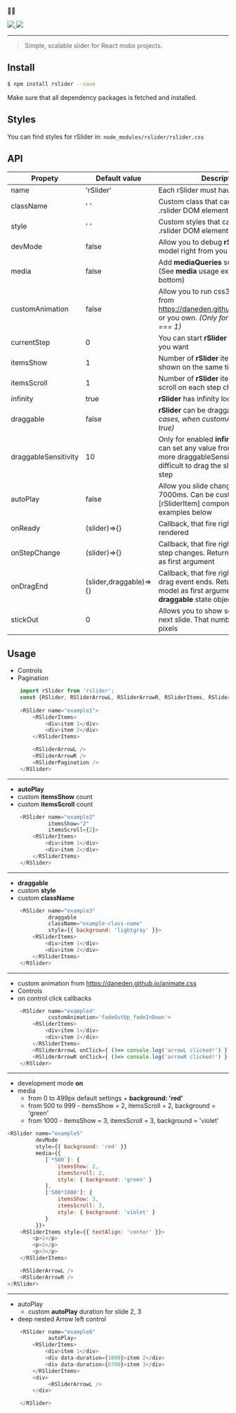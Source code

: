 
  🦄🌈

<p align="left">
  <a href="https://npmjs.org/package/rslider">
    <img src="https://img.shields.io/npm/v/rslider.svg?style=flat-square">
  </a>

  <a href="https://npmjs.com/package/rslider">
    <img src="https://img.shields.io/npm/dm/rslider.svg">
  </a>
</p>


---

> Simple, scalable slider for React mobx projects.


## Install

```sh
$ npm install rslider --save
```

Make sure that all dependency packages is fetched and installed.

## Styles
You can find styles for rSlider in: `node_modules/rslider/rslider.css`

## API
| Propety | Default value | Description |
| --- | --- | --- |
| name | 'rSlider' | Each rSlider must have unique name |
| className | ' ' | Custom class that can be added to .rslider DOM element |
| style | ' ' | Custom styles that can be added to .rslider DOM element |
| devMode | false | Allow you to debug **rSlider** mobx model right from you slider |
| media | false | Add **mediaQueries** support to **rSlider** (See **media** usage example on the bottom) |
| customAnimation | false | Allow you to run css3 animations from https://daneden.github.io/animate.css or you own. *(Only for slideToShow === 1)* |
| currentStep | 0 | You can start **rSlider** from any slide you want |
| itemsShow | 1 | Number of **rSlider** items that will be shown on the same time |
| itemsScroll | 1 | Number of **rSlider** items that will be scroll on each step change |
| infinity | true | **rSlider** has infinity loop as default |
| draggable | false | **rSlider** can be draggable *(except cases, when customAnimation === true)* |
| draggableSensitivity | 10 | Only for enabled **infinity** mode. You can set any value from 0 to 100. The more draggableSensitivity, the more difficult to drag the slider to the next step |
| autoPlay | false | Allow you slide change step on each 7000ms. Can be customized inside [rSliderItem] component. See examples below |
| onReady | (slider)=>{} | Callback, that fire right after **rSlider** rendered |
| onStepChange | (slider)=>{} | Callback, that fire right after **rSlider** step changes. Returns **rSlider** model as first argument |
| onDragEnd | (slider,draggable)=>{} | Callback, that fire right after **rSlider** drag event ends. Returns **rSlider** model as first argument and **draggable** state object as the second |
| stickOut | 0 | Allows you to show some part of the next slide. That number converts in pixels |


## Usage

- Controls
- Pagination
```js
    import rSlider from 'rslider';
    const {RSlider, RSliderArrowL, RSliderArrowR, RSliderItems, RSliderPagination} = rSlider;
    
    <RSlider name="example1">
        <RSliderItems>
            <div>item 1</div>
            <div>item 2</div>
        </RSliderItems>

        <RSliderArrowL />
        <RSliderArrowR />
        <RSliderPagination />
    </RSlider>
```
----

- **autoPlay**
- custom **itemsShow** count
- custom **itemsScroll** count
```js
    <RSlider name="example2"
             itemsShow="2"
             itemsScroll={2}>
        <RSliderItems>
            <div>item 1</div>
            <div>item 2</div>
        </RSliderItems>
    </RSlider>
```
----

- **draggable**
- custom **style**
- custom **className**
```js
    <RSlider name="example3"
             draggable
             className="example-class-name"
             style={{ background: 'lightgray' }}>
        <RSliderItems>
            <div>item 1</div>
            <div>item 2</div>
        </RSliderItems>
    </RSlider>
```
----


- custom animation from https://daneden.github.io/animate.css
- Controls
- on control click callbacks
```js
    <RSlider name="example4"
             customAnimation='fadeOutUp_fadeInDown'>
        <RSliderItems>
            <div>item 1</div>
            <div>item 2</div>
        </RSliderItems>
        <RSliderArrowL onClick={ ()=> console.log('arrowL clicked!') } />
        <RSliderArrowR onClick={ ()=> console.log('arrowR clicked!') } />
    </RSlider>
```
----


- development mode **on**
- media
    - from 0 to 499px default settings + **background: 'red'**
    - from 500 to 999 - itemsShow = 2, itemsScroll = 2,  background = 'green'
    - from 1000 - itemsShow = 3, itemsScroll = 3,  background = 'violet'

```js
<RSlider name="example5"
         devMode
         style={{ background: 'red' }}
         media={{
            [`*500`]: {
                itemsShow: 2,
                itemsScroll: 2,
                style: { background: 'green' }
            },
            ['500*1000']: {
                itemsShow: 3,
                itemsScroll: 3,
                style: { background: 'violet' }
            }
         }}>
    <RSliderItems style={{ textAlign: 'center' }}>
        <p>1</p>
        <p>2</p>
        <p>3</p>
    </RSliderItems>

    <RSliderArrowL />
    <RSliderArrowR />
</RSlider>
```
----

- autoPlay
    - custom **autoPlay** duration for slide 2, 3
- deep nested Arrow left control
```js
    <RSlider name="example6"
             autoPlay>
        <RSliderItems>
            <div>item 1</div>
            <div data-duration={1000}>item 2</div>
            <div data-duration={6700}>item 3</div>
        </RSliderItems>
        <div>
             <RSliderArrowL />
        </div>

    </RSlider>
```
